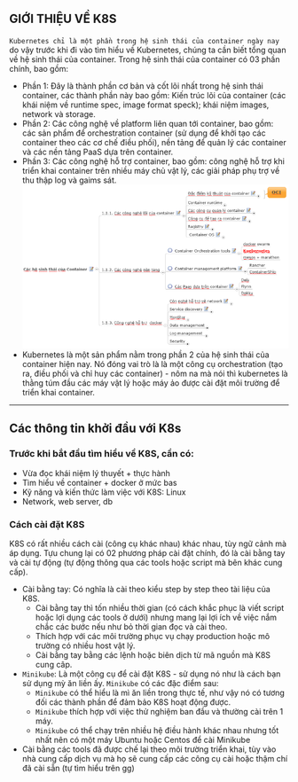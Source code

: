 <h2>GIỚI THIỆU VỀ K8S</h2>
<p>
<code>Kubernetes chỉ là một phần trong hệ sinh thái của container ngày nay</code> do vậy trước khi đi vào tìm hiểu về Kubernetes, chúng ta cần biết tổng quan về hệ sinh thái của container. Trong hệ sinh thái của container có 03 phần chính, bao gồm: 
<ul>
<li>Phần 1: Đây là thành phần cơ bản và cốt lõi nhất trong hệ sinh thái container, các thành phần này bao gồm: Kiến trúc lõi của container (các khái niệm về runtime spec, image format speck); khái niệm images, network và storage.
<li>Phần 2: Các công nghệ về platform liên quan tới container, bao gồm: các sản phẩm để orchestration container (sử dụng để khởi tạo các container theo các cơ chế điều phối), nền tảng để quản lý các container và các nền tảng PaaS dựa trên container.
<li>Phần 3: Các công nghệ hỗ trợ container, bao gồm: công nghệ hỗ trợ khi triển khai container trên nhiều máy chủ vật lý, các giải pháp phụ trợ về thu thập log và gaims sát.
<img src="../K8S/img/Docker-ecosys1.png">
<li>Kubernetes là một sản phẩm nằm trong phần 2 của hệ sinh thái của container hiện nay. Nó đóng vai trò là là một công cụ orchestration (tạo ra, điều phối và chỉ huy các container) - nôm na mà nói thì kubernetes là thằng túm đầu các máy vật lý hoặc máy ảo được cài đặt môi trường để triển khai container.
</ul>
</p>
<hr>
<h2>Các thông tin khởi đầu với K8s</h2>
<h3>Trước khi bắt đầu tìm hiểu về K8S, cần có: </h3>
<ul>
<li> Vừa đọc khái niệm lý thuyết + thực hành
<li> Tìm hiểu về container + docker ở mức bas
<li> Kỹ năng và kiến thức làm việc với K8S: Linux
<li> Network, web server, db
</ul>
<h3>Cách cài đặt K8S</h3>
<p>K8S có rất nhiều cách cài (công cụ khác nhau) khác nhau, tùy ngữ cảnh mà áp dụng. Tựu chung lại có 02 phương pháp cài đặt chính, đó là cài bằng tay và cài tự động (tự động thông qua các tools hoặc script mà bên khác cung cấp).
</p>
<ul>
<li>Cài bằng tay: Có nghĩa là cài theo kiểu step by step theo tài liệu của K8S.
<ul>
<li>
Cài bằng tay thì tốn nhiều thời gian (có cách khắc phục là viết script hoặc lợi dụng các tools ở dưới) nhưng mang lại lợi ích về việc nắm chắc các bước nếu như bỏ thời gian đọc và cài theo.
<li>
Thích hợp với các môi trường phục vụ chạy production hoặc mô trường có nhiều host vật lý.
<li>
Cài bằng tay bằng các lệnh hoặc biên dịch từ mã nguồn mà K8S cung câp.
</ul>
<li><Code>Minikube</code>: Là một công cụ để cài đặt K8S - sử dụng nó như là cách bạn sử dụng mỳ ăn liền ấy. <code>Minikube</code> có các đặc điểm sau:
<ul>
<li><code>Minikube</code> có thể hiểu là mì ăn liền trong thực tế, như vậy nó có tương đối các thành phần để đảm bảo K8S hoạt động được.
<li><code>Minikube</code> thích hợp với việc thử nghiệm ban đầu và thường cài trên 1 máy.</code>
<li><code>Minikube</code> có thể chạy trên nhiều hệ điều hành khác nhau nhưng tốt nhất nên có một máy Ubuntu hoặc Centos để cài Minikube
</ul>
<li>Cài bằng các tools đã được chế lại theo môi trường triển khai, tùy vào nhà cung cấp dịch vụ mà họ sẽ cung cấp các công cụ cài hoặc thậm chí đã cài sẵn (tự tìm hiểu trên gg)
</ul>